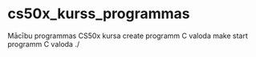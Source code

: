 # cs50x_kurss_programmas
Mācību programmas CS50x kursa
create programm C valoda
make <programm name>
start programm C valoda
./<programm name>
